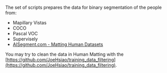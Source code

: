 The set of scripts prepares the data for binary segmentation of the people from:

* Mapillary Vistas
* COCO
* Pascal VOC
* Supervisely
* [AISegment.com - Matting Human Datasets](https://www.kaggle.com/laurentmih/aisegmentcom-matting-human-datasets/)

You may try to clean the data in Human Matting with the [https://github.com/JoeHsiao/training_data_filtering](https://github.com/JoeHsiao/training_data_filtering).
